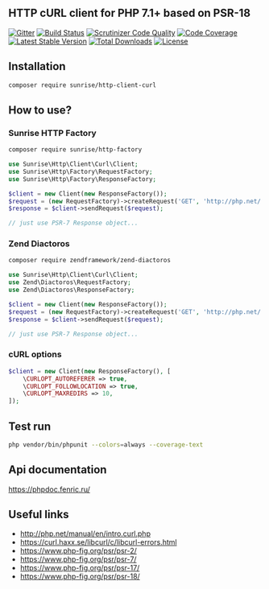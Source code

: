 ## HTTP cURL client for PHP 7.1+ based on PSR-18

[![Gitter](https://badges.gitter.im/sunrise-php/support.png)](https://gitter.im/sunrise-php/support)
[![Build Status](https://api.travis-ci.com/sunrise-php/http-client-curl.svg?branch=master)](https://travis-ci.com/sunrise-php/http-client-curl)
[![Scrutinizer Code Quality](https://scrutinizer-ci.com/g/sunrise-php/http-client-curl/badges/quality-score.png?b=master)](https://scrutinizer-ci.com/g/sunrise-php/http-client-curl/?branch=master)
[![Code Coverage](https://scrutinizer-ci.com/g/sunrise-php/http-client-curl/badges/coverage.png?b=master)](https://scrutinizer-ci.com/g/sunrise-php/http-client-curl/?branch=master)
[![Latest Stable Version](https://poser.pugx.org/sunrise/http-client-curl/v/stable)](https://packagist.org/packages/sunrise/http-client-curl)
[![Total Downloads](https://poser.pugx.org/sunrise/http-client-curl/downloads)](https://packagist.org/packages/sunrise/http-client-curl)
[![License](https://poser.pugx.org/sunrise/http-client-curl/license)](https://packagist.org/packages/sunrise/http-client-curl)

## Installation

```bash
composer require sunrise/http-client-curl
```

## How to use?

### Sunrise HTTP Factory

```bash
composer require sunrise/http-factory
```

```php
use Sunrise\Http\Client\Curl\Client;
use Sunrise\Http\Factory\RequestFactory;
use Sunrise\Http\Factory\ResponseFactory;

$client = new Client(new ResponseFactory());
$request = (new RequestFactory)->createRequest('GET', 'http://php.net/');
$response = $client->sendRequest($request);

// just use PSR-7 Response object...
```

### Zend Diactoros

```bash
composer require zendframework/zend-diactoros
```

```php
use Sunrise\Http\Client\Curl\Client;
use Zend\Diactoros\RequestFactory;
use Zend\Diactoros\ResponseFactory;

$client = new Client(new ResponseFactory());
$request = (new RequestFactory)->createRequest('GET', 'http://php.net/');
$response = $client->sendRequest($request);

// just use PSR-7 Response object...
```

### cURL options

```php
$client = new Client(new ResponseFactory(), [
    \CURLOPT_AUTOREFERER => true,
    \CURLOPT_FOLLOWLOCATION => true,
    \CURLOPT_MAXREDIRS => 10,
]);
```

## Test run

```bash
php vendor/bin/phpunit --colors=always --coverage-text
```

## Api documentation

https://phpdoc.fenric.ru/

## Useful links

* http://php.net/manual/en/intro.curl.php
* https://curl.haxx.se/libcurl/c/libcurl-errors.html
* https://www.php-fig.org/psr/psr-2/
* https://www.php-fig.org/psr/psr-7/
* https://www.php-fig.org/psr/psr-17/
* https://www.php-fig.org/psr/psr-18/

